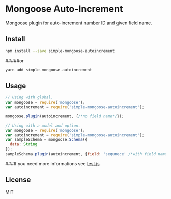 # Mongoose Auto-Increment

Mongoose plugin for auto-increment number ID and given field name.

## Install

```bash
npm install --save simple-mongoose-autoincrement
```
#####or
```bash
yarn add simple-mongoose-autoincrement
```

## Usage

```js
// Using with global.
var mongoose = require('mongoose');
var autoincrement = require('simple-mongoose-autoincrement');

mongoose.plugin(autoincrement, {/*no field name*/});
```
```js
// Using with a model and option.
var mongoose = require('mongoose');
var autoincrement = require('simple-mongoose-autoincrement');
var sampleSchema = mongoose.Schema({
  data: String
});
sampleSchema.plugin(autoincrement, {field: 'sequnece' /*with field name*/});
```

###If you need more informations see [test.js](https://github.com/moltak/mongoose-autoincrement/blob/master/test/test.js)

## License
MIT
